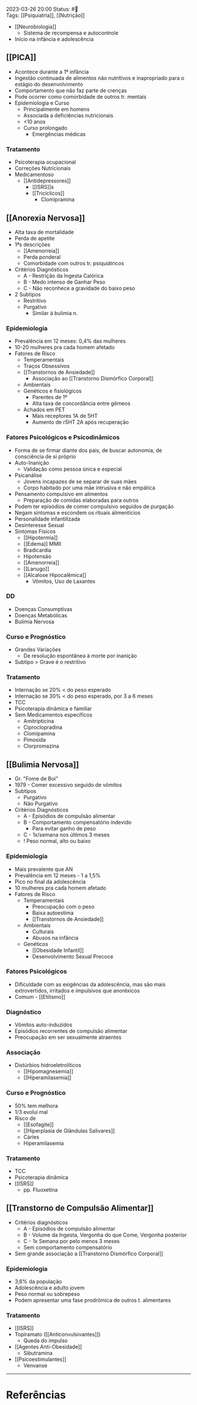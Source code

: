 2023-03-26 20:00
Status: #🌱   
Tags: [[Psiquiatria]], [[Nutrição]]
<br/>
- [[Neurobiologia]]
	- Sistema de recompensa e autocontrole
- Início na infância e adolescência
## [[PICA]]
- Acontece durante a 1ª infância
- Ingestão continuada de alimentos não nutritivos e inapropriado para o estágio do desenvolvimento
- Comportamento que não faz parte de crenças
- Pode ocorrer como comorbidade de outros tr. mentais
- Epidemiologia e Curso
	- Principalmente em homens
	- Associada a deficiências nutricionais
	- <10 anos
	-  Curso prolongado
		- Emergências médicas
### Tratamento
- Psicoterapia ocupacional
- Correções Nutricionais
- Medicamentoso
	- [[Antidepressores]]
		- [[ISRS]]s
		- [[Tricíclicos]]
			- Clomipramina
## [[Anorexia Nervosa]]
- Alta taxa de mortalidade
- Perda de apetite
- 1ªs descrições
	- [[Amenorreia]]
	- Perda ponderal
	- Comorbidade com outros tr. psiquiátricos
- Critérios Diagnósticos
	- A - Restrição da Ingesta Calórica
	- B - Medo intenso de Ganhar Peso
	- C - Não reconhece a gravidade do baixo peso
- 2 Subtipos
	- Restritivo
	- Purgativo
		- Similar à bulimia n.
### Epidemiologia
- Prevalência em 12 meses: 0,4% das mulheres
- 10-20 mulheres pra cada homem afetado
- Fatores de Risco
	- Temperamentais
	- Traços Obsessivos
	- [[Transtornos de Ansiedade]]
		- Associação ao [[Transtorno Dismórfico Corporal]]
	- Ambientais
	- Genéticos e fisiológicos
		- Parentes de 1º
		- Alta taxa de concordância entre gêmeos
	- Achados em PET
		- Mais receptores 1A de 5HT
		- Aumento de r5HT 2A após recuperação
### Fatores Psicológicos e Psicodinâmicos
- Forma de se firmar diante dos pais, de buscar autonomia, de consciência de si próprio
- Auto-Inanição
	- Validação como pessoa única e especial
- Psicanálise
	- Jovens incapazes de se separar de suas mães
	- Corpo habitado por uma mãe intrusiva e não empática
- Pensamento compulsivo em alimentos
	- Preparação de comidas elaboradas para outros
- Podem ter episódios de comer compulsivo seguidos de purgação
- Negam sintomas e escondem os rituais alimentícios
- Personalidade infantilizada
- Desinteresse Sexual
- Sintomas Físicos
	- [[Hipotermia]]
	- [[Edema]] MMII
	- Bradicardia
	- Hipotensão
	- [[Amenorreia]]
	- [[Lanugo]]
	- [[Alcalose Hipocalêmica]]
		- Vômitos, Uso de Laxantes
### DD
- Doenças Consumptivas
- Doenças Metabólicas
- Bulimia Nervosa
### Curso e Prognóstico
- Grandes Variações
	- De resolução espontânea à morte por inanição
- Subtipo > Grave é o restritivo
### Tratamento
- Internação se 20% < do peso esperado
- Internação se 30% < do peso esperado, por 3 a 6 meses
- TCC
- Psicoterapia dinâmica e familiar
- Sem Medicamentos específicos
	- Amitripticina
	- Ciproclopradina
	- Clomipamina
	- Pimosida
	- Clorpromazina
## [[Bulimia Nervosa]]
- Gr. "Fome de Boi"
- 1979 - Comer excessivo seguido de vômitos
- Subtipos
	- Purgativo
	- Não Purgativo
- Critérios Diagnósticos
	- A - Episódios de compulsão alimentar
	- B - Comportamento compensatório indevido
		- Para evitar ganho de peso
	- C - 1x/semana nos últimos 3 meses
	- ! Peso normal, alto ou baixo
### Epidemiologia
- Mais prevalente que AN
- Prevalência em 12 meses - 1 a 1,5%
- Pico no final da adolescência
- 10 mulheres pra cada homem afetado
- Fatores de Risco
	- Temperamentais
		- Preocupação com o peso
		- Baixa autoestima
		- [[Transtornos de Ansiedade]]
	- Ambientais
		- Culturais
		- Abusos na infância
	- Genéticos
		- [[Obesidade Infantil]]
		- Desenvolvimento Sexual Precoce
### Fatores Psicológicos
- Dificuldade com as exigências da adolescência, mas são mais extrovertidos, irritados e impulsivos que anoréxicos
- Comum - [[Etilismo]]
### Diagnóstico
- Vômitos auto-induzidos
- Episódios recorrentes de compulsão alimentar
- Preocupação em ser sexualmente atraentes
### Associação
- Distúrbios hidroeletrolíticos
	- [[Hipomagnesemia]]
	- [[Hiperamilasemia]]
### Curso e Prognóstico
- 50% tem melhora
- 1/3 evolui mal
- Risco de
	- [[Esofagite]]
	- [[Hiperplasia de Glândulas Salivares]]
	- Cáries
	- Hiperamilasemia
### Tratamento
- TCC
- Psicoterapia dinâmica
- [[ISRS]]
	- pp. Fluoxetina
## [[Transtorno de Compulsão Alimentar]]
- Critérios diagnósticos
	- A - Episódios de compulsão alimentar
	- B - Volume da Ingesta, Vergonha do que Come, Vergonha posterior
	- C - 1x Semana por pelo menos 3 meses
	- Sem comportamento compensatório
- Sem grande associação a [[Transtorno Dismórfico Corporal]]
### Epidemiologia
- 3,6% da população
- Adolescência e adulto jovem
- Peso normal ou sobrepeso
- Podem apresentar uma fase prodrômica de outros t. alimentares
### Tratamento
- [[ISRS]]
- Topiramato ([[Anticonvulsivantes]])
	- Queda do impulso
- [[Agentes Anti-Obesidade]]
	- Sibutramina
- [[Psicoestimulantes]]
	- Venvanse
____
# Referências

